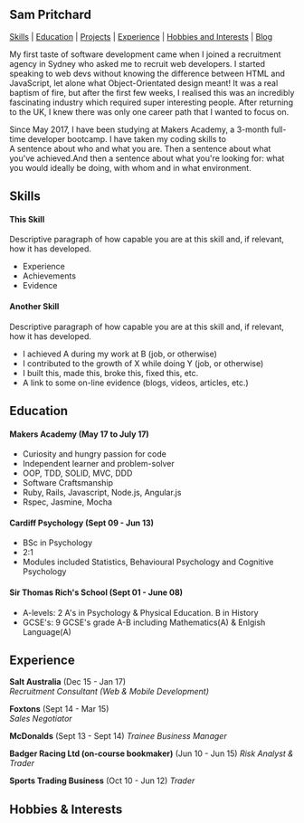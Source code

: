 ## Sam Pritchard

[Skills](#Skills) | [Education](#Education) | [Projects](##Projects) | [Experience](##Experience) | [Hobbies and Interests](##Hobbies) | [Blog](##TBC)

My first taste of software development came when I joined a recruitment agency in Sydney who asked me to recruit web developers. I started speaking to web devs without knowing the difference between HTML and JavaScript, let alone what Object-Orientated design meant! It was a real baptism of fire, but after the first few weeks, I realised this was an incredibly fascinating industry which required super interesting people. After returning to the UK, I knew there was only one career path that I wanted to focus on.

Since May 2017, I have been studying at Makers Academy, a 3-month full-time developer bootcamp. I have taken my coding skills to   
A sentence about who and what you are. Then a sentence about what you've achieved.And then a sentence about what you're looking for: what you would ideally be doing, with whom and in what environment.

## <a name="Skills">Skills</a>

#### This Skill

Descriptive paragraph of how capable you are at this skill and, if relevant, how it has developed.

- Experience
- Achievements
- Evidence

#### Another Skill

Descriptive paragraph of how capable you are at this skill and, if relevant, how it has developed.

- I achieved A during my work at B (job, or otherwise)
- I contributed to the growth of X while doing Y (job, or otherwise)
- I built this, made this, broke this, fixed this, etc.
- A link to some on-line evidence (blogs, videos, articles, etc.)

## <a name="Education">Education</a>

#### Makers Academy (May 17 to July 17)

- Curiosity and hungry passion for code
- Independent learner and problem-solver
- OOP, TDD, SOLID, MVC, DDD
- Software Craftsmanship
- Ruby, Rails, Javascript, Node.js, Angular.js
- Rspec, Jasmine, Mocha

#### Cardiff Psychology (Sept 09 - Jun 13)

- BSc in Psychology
- 2:1 
- Modules included Statistics, Behavioural Psychology and Cognitive Psychology

#### Sir Thomas Rich's School (Sept 01 - June 08)

- A-levels:     2 A's in Psychology & Physical Education. B in History
- GCSE's:       9 GCSE's grade A-B including Mathematics(A) & Enlgish Language(A)


## Experience

**Salt Australia** (Dec 15 - Jan 17)    
*Recruitment Consultant (Web & Mobile Development)*  

**Foxtons** (Sept 14 - Mar 15)   
*Sales Negotiator*

**McDonalds** (Sept 13 - Sept 14)
*Trainee Business Manager*

**Badger Racing Ltd (on-course bookmaker)** (Jun 10 - Jun 15)
*Risk Analyst & Trader*

**Sports Trading Business** (Oct 10 - Jun 12)
*Trader*

## Hobbies & Interests
